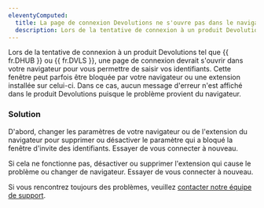 ```yaml
---
eleventyComputed:
  title: La page de connexion Devolutions ne s'ouvre pas dans le navigateur
  description: Lors de la tentative de connexion à un produit Devolutions, une page de connexion devrait s'ouvrir dans votre navigateur pour vous permettre de saisir vos identifiants.
---
```

Lors de la tentative de connexion à un produit Devolutions tel que {{ fr.DHUB }} ou {{ fr.DVLS }}, une page de connexion devrait s'ouvrir dans votre navigateur pour vous permettre de saisir vos identifiants. Cette fenêtre peut parfois être bloquée par votre navigateur ou une extension installée sur celui-ci. Dans ce cas, aucun message d'erreur n'est affiché dans le produit Devolutions puisque le problème provient du navigateur.

### Solution
D'abord, changer les paramètres de votre navigateur ou de l'extension du navigateur pour supprimer ou désactiver le paramètre qui a bloqué la fenêtre d'invite des identifiants. Essayer de vous connecter à nouveau.

Si cela ne fonctionne pas, désactiver ou supprimer l'extension qui cause le problème ou changer de navigateur. Essayer de vous connecter à nouveau.

Si vous rencontrez toujours des problèmes, veuillez [contacter notre équipe de support](mailto:service@devolutions.net).
